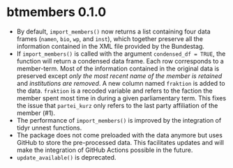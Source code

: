 # btmembers 0.1.0

* By default, `import_members()` now returns a list containing four data frames (`namen`, `bio`, `wp`, and `inst`), which together preserve all the information contained in the XML file provided by the Bundestag.
* If `import_members()` is called with the argument `condensed_df = TRUE`, the function will return a condensed data frame. Each row corresponds to a member-term. Most of the information contained in the original data is preserved except _only the most recent name of the member is retained_ and _institutions are removed_. A new column named `fraktion` is added to the data. `fraktion` is a recoded variable and refers to the faction the member spent most time in during a given parliamentary term. This fixes the issue that `partei_kurz` only refers to the last party affiliation of the member (#1).
* The performance of `import_members()` is improved by the integration of tidyr unnest functions. 
* The package does not come preloaded with the data anymore but uses GitHub to store the pre-processed data. This facilitates updates and will make the integration of GitHub Actions possible in the future. 
* `update_available()` is deprecated. 
